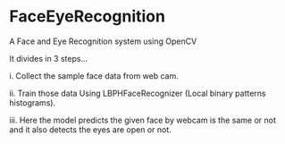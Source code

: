 # FaceEyeRecognition

A Face and Eye Recognition system using OpenCV

It divides in 3 steps...

i. Collect the sample face data from web cam.

ii. Train those data Using LBPHFaceRecognizer (Local binary patterns histograms).

iii. Here the model predicts the given face by webcam is the same or not and it also detects the eyes are open or not.
